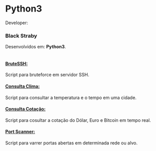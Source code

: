 # Python3
Developer: <h3>Black Straby</h3>
Desenvolvidos em: <b>Python3</b>.<br>
<br>

<h4><a href="https://github.com/blackstraby/python/blob/master/bruteSSH.py"> BruteSSH: </a></h4>
<p>Script para bruteforce em servidor SSH. </p>

<h4><a href="https://github.com/blackstraby/python/blob/master/consulta_clima.py" >Consulta Clima: </a></h4>
<p>Script para consultar a temperatura e o tempo em uma cidade. </p>

<h4><a href="https://github.com/blackstraby/python/blob/master/consulta_cotacao.py" >Consulta Cotação: </a></h4>
<p>Script para cosultar a cotação do Dólar, Euro e Bitcoin em tempo real. </p>

<h4><a href="https://github.com/blackstraby/python/blob/master/portScan.py" > Port Scanner: </a></h4>
<p>Script para varrer portas abertas em determinada rede ou alvo. </p>
